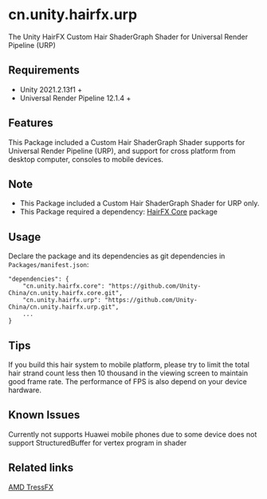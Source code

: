 # cn.unity.hairfx.urp
The Unity HairFX Custom Hair ShaderGraph Shader for Universal Render Pipeline (URP)

## Requirements

- Unity 2021.2.13f1 +
- Universal Render Pipeline 12.1.4 +


## Features

This Package included a Custom Hair ShaderGraph Shader supports for Universal Render Pipeline (URP), and support for cross platform from desktop computer, consoles to mobile devices.


## Note

- This Package included a Custom Hair ShaderGraph Shader for URP only.
- This Package required a dependency: [HairFX Core](https://github.com/Unity-China/cn.unity.hairfx.core) package

## Usage

Declare the package and its dependencies as git dependencies in `Packages/manifest.json`:

```
"dependencies": {
    "cn.unity.hairfx.core": "https://github.com/Unity-China/cn.unity.hairfx.core.git",
    "cn.unity.hairfx.urp": "https://github.com/Unity-China/cn.unity.hairfx.urp.git",
    ...
}
```

## Tips
If you build this hair system to mobile platform, please try to limit the total hair strand count less then 10 thousand in the viewing screen to maintain good frame rate. The performance of FPS is also depend on your device hardware.


## Known Issues
Currently not supports Huawei mobile phones due to some device does not support StructuredBuffer for vertex program in shader

## Related links
[AMD TressFX](https://github.com/GPUOpen-Effects/TressFX)
